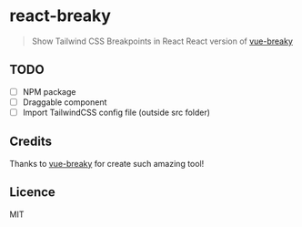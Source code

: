 # react-breaky

> Show Tailwind CSS Breakpoints in React
> React version of [vue-breaky](https://github.com/teamnovu/vue-breaky)

## TODO

- [ ] NPM package
- [ ] Draggable component
- [ ] Import TailwindCSS config file (outside src folder)

## Credits

Thanks to [vue-breaky](https://github.com/teamnovu/vue-breaky) for create such amazing tool!

## Licence

MIT
